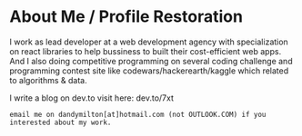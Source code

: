 # About Me / Profile Restoration

I work as lead developer at a web development agency with specialization on react libraries to help bussiness to built their cost-efficient web apps. And I also doing competitive programming on several coding challenge and programming contest site like codewars/hackerearth/kaggle which related to algorithms & data.

I write a blog on dev.to visit here: dev.to/7xt

`email me on dandymilton[at]hotmail.com (not OUTLOOK.COM) if you interested about my work.`
